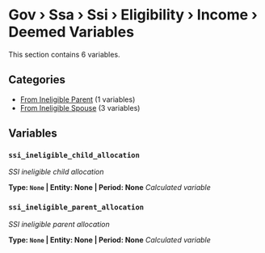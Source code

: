 # Gov › Ssa › Ssi › Eligibility › Income › Deemed Variables

This section contains 6 variables.

## Categories

- [From Ineligible Parent](from_ineligible_parent/index.md) (1 variables)
- [From Ineligible Spouse](from_ineligible_spouse/index.md) (3 variables)

## Variables

### `ssi_ineligible_child_allocation`
*SSI ineligible child allocation*

**Type: `None` | Entity: None | Period: None**
*Calculated variable*

### `ssi_ineligible_parent_allocation`
*SSI ineligible parent allocation*

**Type: `None` | Entity: None | Period: None**
*Calculated variable*
